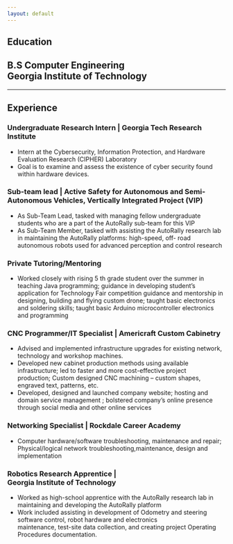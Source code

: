 ```yaml
---
layout: default
---
```


## Education
## B.S Computer Engineering <br/> Georgia Institute of Technology 


* * *

## Experience

### Undergraduate Research Intern | Georgia Tech Research Institute
* Intern at the Cybersecurity, Information Protection, and Hardware Evaluation Research (CIPHER) Laboratory<br/>
* Goal is to examine and assess the existence of cyber security found within hardware devices.

### Sub-team lead | Active Safety for Autonomous and Semi-Autonomous Vehicles, Vertically Integrated Project (VIP)
* As Sub-Team Lead, tasked with managing fellow undergraduate students who are a part of the AutoRally sub-team for this VIP<br/>
* As Sub-Team Member, tasked with assisting the AutoRally research lab in maintaining the AutoRally platforms: high-speed, off- road autonomous robots used for advanced perception and control research

### Private Tutoring/Mentoring
* Worked closely with rising 5 th grade student over the summer in teaching Java programming; guidance in developing student’s application for Technology Fair competition guidance and mentorship in designing, building and flying custom drone; taught basic electronics and soldering skills; taught basic Arduino microcontroller electronics and programming

### CNC Programmer/IT Specialist | Americraft Custom Cabinetry
* Advised and implemented infrastructure upgrades for existing network, technology and workshop machines.<br/>
* Developed new cabinet production methods using available infrastructure; led to faster and more cost-effective project<br/>
production; Custom designed CNC machining – custom shapes, engraved text, patterns, etc.<br/>
* Developed, designed and launched company website; hosting and domain service management ; bolstered company’s online
presence through social media and other online services

### Networking Specialist | Rockdale Career Academy
* Computer hardware/software troubleshooting, maintenance and repair; Physical/logical network troubleshooting,maintenance, design and implementation

### Robotics Research Apprentice | <br/> Georgia Institute of Technology
* Worked as high-school apprentice with the AutoRally research lab in maintaining and developing the AutoRally platform<br/>
* Work included assisting in development of Odometry and steering software control, robot hardware and electronics<br/>
maintenance, test-site data collection, and creating project Operating Procedures documentation.